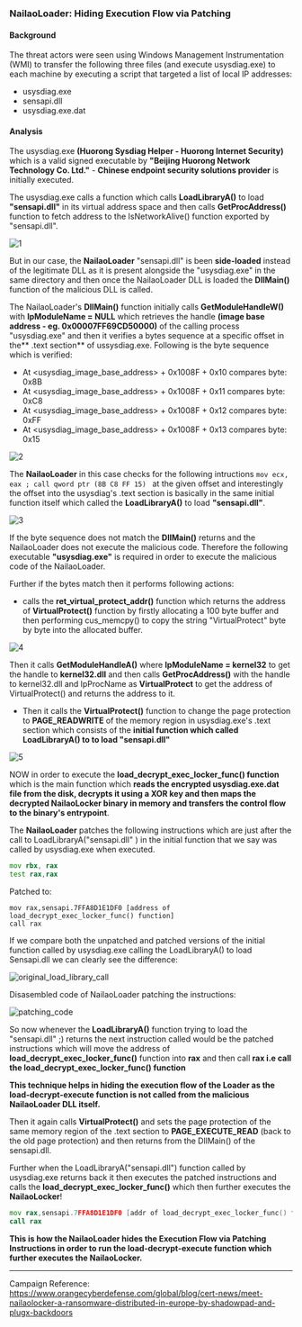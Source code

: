 ### NailaoLoader: Hiding Execution Flow via Patching

#### Background

The threat actors were seen using Windows Management Instrumentation (WMI) to transfer the following three files (and execute usysdiag.exe) to each machine by executing a script that targeted a list of local IP addresses:
- usysdiag.exe
- sensapi.dll
- usysdiag.exe.dat

#### Analysis

The usysdiag.exe **(Huorong Sysdiag Helper - Huorong Internet Security)** which is a valid
signed executable by **"Beijing Huorong Network Technology Co. Ltd."** - **Chinese endpoint 
security solutions provider** is initially executed.

The usysdiag.exe calls a function which calls **LoadLibraryA()** to load **"sensapi.dll"** in 
its virtual address space and then calls **GetProcAddress()** function to fetch address to the 
IsNetworkAlive() function exported by "sensapi.dll".


![1](https://github.com/user-attachments/assets/c4d691ed-0d6c-426c-9df1-d67b0dc5aedf)


But in our case, the **NailaoLoader** "sensapi.dll" is been **side-loaded** instead of the legitimate DLL as it is present alongside the "usysdiag.exe" in the same
directory and then once the NailaoLoader DLL is loaded the **DllMain()** function of the malicious DLL is called.

The NailaoLoader's **DllMain()** function initially calls **GetModuleHandleW()** with **lpModuleName = NULL** which retrieves the handle **(image base address - eg. 0x00007FF69CD50000)** of the calling process "usysdiag.exe" and then it verifies a bytes sequence at a specific offset in the** .text section** of ussysdiag.exe. Following is the byte sequence which is verified:
- At <usysdiag_image_base_address> + 0x1008F + 0x10 compares byte: 0x8B
- At <usysdiag_image_base_address> + 0x1008F + 0x11 compares byte: 0xC8
- At <usysdiag_image_base_address> + 0x1008F + 0x12 compares byte: 0xFF
- At <usysdiag_image_base_address> + 0x1008F + 0x13 compares byte: 0x15

![2](https://github.com/user-attachments/assets/1a9ef006-cd32-4bbf-862b-21fb915da1e2)

The **NailaoLoader** in this case checks for the following intructions ```mov ecx, eax ; call qword ptr (8B C8 FF 15) ``` at the given offset and interestingly the offset into the usysdiag's .text
section is basically in the same initial function itself which called the **LoadLibraryA()** to load **"sensapi.dll"**.

![3](https://github.com/user-attachments/assets/a44b575c-1790-4aa9-9734-83db39561a70)

If the byte sequence does not match the **DllMain()** returns and the NailaoLoader does not execute the malicious code. Therefore the following executable **"usysdiag.exe"** is
required in order to execute the malicious code of the NailaoLoader.

Further if the bytes match then it performs following actions:

- calls the **ret_virtual_protect_addr()** function which returns the address of **VirtualProtect()** function by firstly allocating a 100 byte buffer and then performing cus_memcpy() to copy the string "VirtualProtect" byte by byte into the allocated buffer.

![4](https://github.com/user-attachments/assets/3e3aca28-a05d-4331-8b18-0cbcb1edbf11)

Then it calls **GetModuleHandleA()** where **lpModuleName = kernel32** to get the handle to **kernel32.dll** and then calls **GetProcAddress()** with the handle to kernel32.dll and lpProcName as **VirtualProtect** to get the address of VirtualProtect() and returns the address to it.

- Then it calls the **VirtualProtect()** function to change the page protection to **PAGE_READWRITE** of the memory region in usysdiag.exe's .text section which consists of the **initial function which called LoadLibraryA() to to load "sensapi.dll"**

![5](https://github.com/user-attachments/assets/30a26c2f-3809-43b4-a824-83c1dd5c7753)

NOW in order to execute the **load_decrypt_exec_locker_func() function** which is the main function which **reads the encrypted usysdiag.exe.dat file from the disk, decrypts
it using a XOR key and then maps the decrypted NailaoLocker binary in memory and transfers the control flow to the binary's entrypoint**. 

The **NailaoLoader** patches the following instructions which are just after the call to LoadLibraryA("sensapi.dll" ) in the initial function that we say was called by usysdiag.exe when executed.
```asm
mov rbx, rax
test rax,rax
```
Patched to:
```
mov rax,sensapi.7FFA8D1E1DF0 [address of load_decrypt_exec_locker_func() function]
call rax
```
If we compare both the unpatched and patched versions of the initial function called by usysdiag.exe calling the LoadLibraryA() to load Sensapi.dll  we can clearly see the difference:

![original_load_library_call](https://github.com/user-attachments/assets/9d6fd0dd-051c-4106-b154-7fe518522872)

Disasembled code of NailaoLoader patching the instructions:

![patching_code](https://github.com/user-attachments/assets/428d6d27-9844-4b7c-b768-d741142ffaf8)

So now whenever the **LoadLibraryA()** function trying to load the "sensapi.dll" ;) returns the next instruction called would be the patched instructions
which will move the address of **load_decrypt_exec_locker_func()** function into **rax** and then call **rax i.e call the load_decrypt_exec_locker_func() function**

**This technique helps in hiding the execution flow of the Loader as the load-decrypt-execute function is not called from the malicious NailaoLoader DLL itself.**

Then it again calls **VirtualProtect()** and sets the page protection of the same memory region of the .text section to **PAGE_EXECUTE_READ** (back to the old page protection) and then returns from the DllMain() of the sensapi.dll. 

Further when the LoadLibraryA("sensapi.dll") function called by usysdiag.exe returns back it then executes the patched instructions and calls the **load_decrypt_exec_locker_func()** which then
further executes the **NailaoLocker**! 
```asm
mov rax,sensapi.7FFA8D1E1DF0 [addr of load_decrypt_exec_locker_func() function]
call rax
```

**This is how the NailaoLoader hides the Execution Flow via Patching Instructions in order to run the load-decrypt-execute function which further executes the NailaoLocker.**

----
Campaign Reference: https://www.orangecyberdefense.com/global/blog/cert-news/meet-nailaolocker-a-ransomware-distributed-in-europe-by-shadowpad-and-plugx-backdoors





